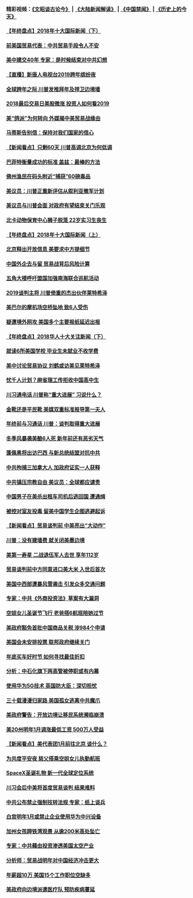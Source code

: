 #### 精彩视频：[《文昭谈古论今》](https://github.com/gfw-breaker/wenzhao/blob/master/README.md?t=01011531) | [《大陆新闻解读》](https://github.com/gfw-breaker/ntdtv-comedy/blob/master/README.md?t=01011531) | [《中国禁闻》](https://github.com/gfw-breaker/ntdtv-news/blob/master/README.md?t=01011531) | [《历史上的今天》](https://github.com/gfw-breaker/today-in-history/blob/master/README.md?t=01011531) 

#### [【年终盘点】2018年十大国际新闻（下）](../pages/nsc412/n10925458.md?t=01011531) 

#### [前美国贸易代表：中共贸易手段令人不安](../pages/nsc412/n10945914.md?t=01011531) 

#### [美中建交40年 专家：是时候结束对中共幻想](../pages/nsc412/n10945197.md?t=01011531) 

#### [【直播】新唐人电视台2019跨年缤纷夜](../pages/nsc412/n10921399.md?t=01011531) 

#### [全球跨年之际 川普发推拜年及捍卫边境墙](../pages/nsc412/n10944547.md?t=01011531) 

#### [2018最后交易日美股微涨 投资人如何看2019](../pages/nsc412/n10944797.md?t=01011531) 

#### [美“鸽派”为何转向 外媒揭中美贸易战缘由](../pages/nsc412/n10944317.md?t=01011531) 

#### [马蒂斯告别信：保持对我们国家的信心](../pages/nsc412/n10944833.md?t=01011531) 

#### [【新闻看点】只剩60天 川普高调北京为何低调](../pages/nsc412/n10944583.md?t=01011531) 

#### [巴菲特衡量成功的标准 盖兹：最棒的方法](../pages/nsc412/n10944666.md?t=01011531) 

#### [佛州渔民在码头附近“捕获”60磅毒品](../pages/nsc412/n10944528.md?t=01011531) 

#### [美议员：川普正重新评估从叙利亚撤军计划](../pages/nsc412/n10944364.md?t=01011531) 

#### [美议员与川普会面 对政府有望结束关门乐观](../pages/nsc412/n10944086.md?t=01011531) 

#### [北卡动物保育中心狮子脱笼 22岁实习生丧生](../pages/nsc412/n10944091.md?t=01011531) 

#### [【年终盘点】2018年十大国际新闻（上）](../pages/nsc412/n10924773.md?t=01011531) 

#### [北京释出开放信息 美要求中方提细节](../pages/nsc412/n10942850.md?t=01011531) 

#### [中国外企去与留 贸易战背后风险计算](../pages/nsc412/n10942968.md?t=01011531) 

#### [五角大楼呼吁盟国加强南海联合巡航活动](../pages/nsc412/n10942310.md?t=01011531) 

#### [2019谈判主将 川普倚重的杰出伙伴莱特希泽](../pages/nsc412/n10942156.md?t=01011531) 

#### [美巴尔的摩机场空桥坠地 致6人受伤](../pages/nsc412/n10942211.md?t=01011531) 

#### [疑遭境外网攻 美国多个主要报纸延迟出报](../pages/nsc412/n10942076.md?t=01011531) 

#### [【年终盘点】2018华人十大关注新闻（下）](../pages/nsc412/n10931088.md?t=01011531) 

#### [就读6所美国学校 毕业生未就业不收学费](../pages/nsc412/n10937342.md?t=01011531) 

#### [美中讨论贸易协议 刘鹤或访美见莱特希泽](../pages/nsc412/n10941352.md?t=01011531) 

#### [忧千人计划？麻省理工传拒收中国高中生](../pages/nsc412/n10941031.md?t=01011531) 

#### [川习通电话 川普称“重大进展” 习说什么？](../pages/nsc412/n10940712.md?t=01011531) 

#### [金靴还是平民靴 美媒双重标准报导第一夫人](../pages/nsc412/n10940654.md?t=01011531) 

#### [年终前与习通话 川普：谈判取得重大进展](../pages/nsc412/n10940508.md?t=01011531) 

#### [冬季风暴袭美酿6人死 新年前还有恶劣天气](../pages/nsc412/n10940428.md?t=01011531) 

#### [蓬佩奥将出访巴西 与新总统结盟对抗中共](../pages/nsc412/n10940393.md?t=01011531) 

#### [中共拘捕三加拿大人 加政府证实一人获释](../pages/nsc412/n10939393.md?t=01011531) 

#### [中共镇压宗教自由 美议员：全球都应谴责](../pages/nsc412/n10939131.md?t=01011531) 

#### [中国男子在美杀出租车司机后逃回国 遭通缉](../pages/nsc412/n10939162.md?t=01011531) 

#### [被控对室友投毒 留美中国学生企图逃避起诉](../pages/nsc412/n10939143.md?t=01011531) 

#### [【新闻看点】贸易谈判前 中美亮出“大动作”](../pages/nsc412/n10938838.md?t=01011531) 

#### [川普：没有建墙费 就关闭美墨边境](../pages/nsc412/n10939011.md?t=01011531) 

#### [美第一寿星 二战退伍军人去世 享年112岁](../pages/nsc412/n10938878.md?t=01011531) 

#### [贸易谈判前中方同意进口美大米 入世后首次](../pages/nsc412/n10938719.md?t=01011531) 

#### [美国中西部遭暴风雪袭击 引发众多交通问题](../pages/nsc412/n10938423.md?t=01011531) 

#### [专家：中共《外商投资法》草案有大漏洞](../pages/nsc412/n10936926.md?t=01011531) 

#### [空姐女儿圣诞节飞行 老爸搭6航班陪她过节](../pages/nsc412/n10937569.md?t=01011531) 

#### [美政府豁免首批中国商品关税 涉984个申请](../pages/nsc412/n10937177.md?t=01011531) 

#### [美国会未安排投票 联邦政府继续关门](../pages/nsc412/n10936951.md?t=01011531) 

#### [年底买车好时节 如何寻找最佳折扣](../pages/nsc412/n10936868.md?t=01011531) 

#### [分析：中石化旗下两高管被停职或有内幕](../pages/nsc412/n10936480.md?t=01011531) 

#### [使用华为5G技术 英国防大臣：深切担忧](../pages/nsc412/n10936847.md?t=01011531) 

#### [三十载漫漫归家路 美国孤女逃离中共魔爪](../pages/nsc412/n10936863.md?t=01011531) 

#### [美政府警告：开放边境让移民系统濒临崩溃](../pages/nsc412/n10936858.md?t=01011531) 

#### [美20州明年1月调涨最低工资 500万人受益](../pages/nsc412/n10936813.md?t=01011531) 

#### [【新闻看点】美代表团1月前往北京 谈什么？](../pages/nsc412/n10936420.md?t=01011531) 

#### [为共度平安夜 慈父搭乘空姐女儿执勤航班](../pages/nsc412/n10936619.md?t=01011531) 

#### [SpaceX圣诞礼物 新一代全球定位系统](../pages/nsc412/n10936794.md?t=01011531) 

#### [川习会后中美将首度贸易谈判 结果难料](../pages/nsc412/n10936366.md?t=01011531) 

#### [中共公布禁止强制技转法规 专家：纸上谈兵](../pages/nsc412/n10936522.md?t=01011531) 

#### [白宫明年1月或禁止企业使用华为中兴设备](../pages/nsc412/n10936276.md?t=01011531) 

#### [加州女孩蹄铁湾观景 从逾200米高处坠亡](../pages/nsc412/n10935708.md?t=01011531) 

#### [专家：中共藉由投资渗透美国太空产业](../pages/nsc412/n10935605.md?t=01011531) 

#### [分析师：贸易战明年对中国经济冲击更大](../pages/nsc412/n10934732.md?t=01011531) 

#### [年薪超10万 美国15个工作职位空缺多](../pages/nsc412/n10934753.md?t=01011531) 

#### [美政府向边境派遣医疗队 预防疾病蔓延](../pages/nsc412/n10934482.md?t=01011531) 

